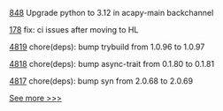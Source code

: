 
[848](https://github.com/hyperledger/aries-agent-test-harness/pull/848) Upgrade python to 3.12 in acapy-main backchannel

[178](https://github.com/hyperledger/identus-apollo/pull/178) fix: ci issues after moving to HL 

[4819](https://github.com/hyperledger/iroha/pull/4819) chore(deps): bump trybuild from 1.0.96 to 1.0.97

[4818](https://github.com/hyperledger/iroha/pull/4818) chore(deps): bump async-trait from 0.1.80 to 0.1.81

[4817](https://github.com/hyperledger/iroha/pull/4817) chore(deps): bump syn from 2.0.68 to 2.0.69


[See more >>>](https://start-here.hyperledger.org/pull-requests)
